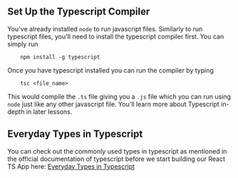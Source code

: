 ## Set Up the Typescript Compiler

You've already installed `node` to run javascript files. Similarly to run typescript files, you'll need to install the typescript compiler first. You can simply run 

```
    npm install -g typescript
```

Once you have typescript installed you can run the compiler by typing

```
    tsc <file_name>
```

This would compile the `.ts` file giving you a `.js` file which you can run using `node` just like any other javascript file. You'll learn more about Typescript in-depth in later lessons. 

## Everyday Types in Typescript
You can check out the commonly used types in typescript as mentioned in the official documentation of typescript before we start building our React TS App here:
[Everyday Types in Typescript](https://www.typescriptlang.org/docs/handbook/2/everyday-types.html#the-primitives-string-number-and-boolean)